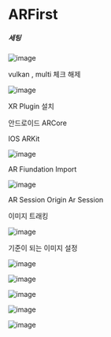 # ARFirst


##### 세팅

![image](https://user-images.githubusercontent.com/80494367/129994282-93562fe0-0503-4417-98bd-e136f2f4dad4.png)

vulkan , multi 체크 해제

![image](https://user-images.githubusercontent.com/80494367/129994331-f2b924da-59f6-4ea4-8635-1638db197ca1.png)

XR Plugin 설치

안드로이드 ARCore

IOS ARKit


![image](https://user-images.githubusercontent.com/80494367/129994730-4ecc7847-35ac-456d-b180-9d3a5ee42042.png)

AR Fiundation Import



![image](https://user-images.githubusercontent.com/80494367/129995542-d083a8bf-34ca-4a1d-9b24-f72bc87bc8e6.png)

AR Session Origin
Ar Session




이미지 트래킹

![image](https://user-images.githubusercontent.com/80494367/130165682-0df3b21d-1ac2-4078-bd0a-81e3b26357cb.png)

기준이 되는 이미지 설정

![image](https://user-images.githubusercontent.com/80494367/130165791-83e5f83a-7a1b-4d8a-8573-93d9117d5293.png)


![image](https://user-images.githubusercontent.com/80494367/130166261-f1552f0d-19af-4eb3-9581-32abf065ab71.png)


![image](https://user-images.githubusercontent.com/80494367/130166269-9972f9f1-cb41-44d2-82ab-a507a8fcea29.png)




![image](https://user-images.githubusercontent.com/80494367/130169844-b845de93-494e-4cb8-a221-7f6669bc9a71.png)


![image](https://user-images.githubusercontent.com/80494367/130169882-c4e7ed7e-e88c-4196-8709-35139bf3cc40.png)
